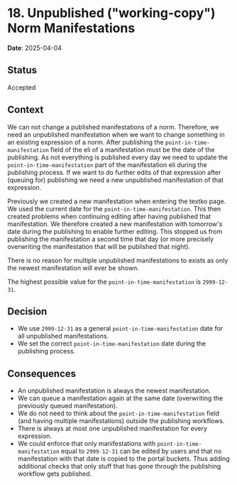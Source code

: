# 18. Unpublished ("working-copy") Norm Manifestations

**Date**: 2025-04-04

## Status

Accepted

## Context

We can not change a published manifestations of a norm. Therefore, we need an unpublished manifestation when we want to
change something in an existing expression of a norm.
After publishing the `point-in-time-manifestation` field of the eli of a manifestation must be the date of the publishing.
As not everything is published every day we need to update the `point-in-time-manifestation` part of the manifestation eli
during the publishing process. If we want to do further edits of that expression after (queuing for) publishing we need a new
unpublished manifestation of that expression.

Previously we created a new manifestation when entering the textko page. We used the current date for the
`point-in-time-manifestation`. This then created problems when continuing editing after having published that
manifestation. We therefore created a new manifestation with tomorrow's date during the publishing to enable further
editing. This stopped us from publishing the manifestation a second time that day (or more precisely overwriting the
manifestation that will be published that night).

There is no reason for multiple unpublished manifestations to exists as only the newest manifestation will ever be
shown.

The highest possible value for the `point-in-time-manifestation` is `2999-12-31`.

## Decision

- We use `2999-12-31` as a general `point-in-time-manifestation` date for all unpublished manifestations.
- We set the correct `point-in-time-manifestation` date during the publishing process.

## Consequences

- An unpublished manifestation is always the newest manifestation.
- We can queue a manifestation again at the same date (overwriting the previously queued manifestation).
- We do not need to think about the `point-in-time-manifestation` field (and having multiple manifestations) outside the
  publishing workflows.
- There is always at most one unpublished manifestation for every expression.
- We could enforce that only manifestations with `point-in-time-manifestation` equal to `2999-12-31` can be edited by
  users and that no manifestation with that date is copied to the portal buckets. Thus adding additional checks that
  only stuff that has gone through the publishing workflow gets published.

